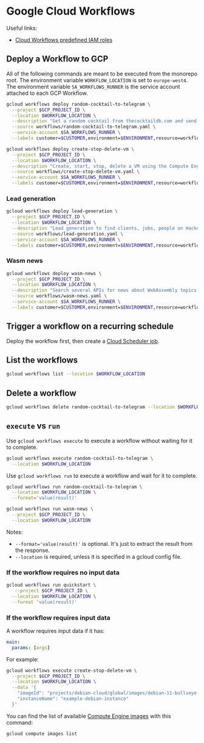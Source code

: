 # Google Cloud Workflows

Useful links:

- [Cloud Workflows predefined IAM roles](https://cloud.google.com/iam/docs/understanding-roles#workflows-roles)

## Deploy a Workflow to GCP

All of the following commands are meant to be executed from the monorepo root. The environment variable `WORKFLOW_LOCATION` is set to `europe-west4`. The environment variable `SA_WORKFLOWS_RUNNER` is the service account attached to each GCP Workflow.

```sh
gcloud workflows deploy random-cocktail-to-telegram \
  --project $GCP_PROJECT_ID \
  --location $WORKFLOW_LOCATION \
  --description "Get a random cocktail from thecocktaildb.com and send it to Telegram and email" \
  --source workflows/random-cocktail-to-telegram.yaml \
  --service-account $SA_WORKFLOWS_RUNNER \
  --labels customer=$CUSTOMER,environment=$ENVIRONMENT,resource=workflow
```

```sh
gcloud workflows deploy create-stop-delete-vm \
  --project $GCP_PROJECT_ID \
  --location $WORKFLOW_LOCATION \
  --description "Create, start, stop, delete a VM using the Compute Engine Workflows Connector" \
  --source workflows/create-stop-delete-vm.yaml \
  --service-account $SA_WORKFLOWS_RUNNER \
  --labels customer=$CUSTOMER,environment=$ENVIRONMENT,resource=workflow
```

### Lead generation

```sh
gcloud workflows deploy lead-generation \
  --project $GCP_PROJECT_ID \
  --location $WORKFLOW_LOCATION \
  --description "Lead generation to find clients, jobs, people on Hacker News, LinkedIn, Reddit" \
  --source workflows/lead-generation.yaml \
  --service-account $SA_WORKFLOWS_RUNNER \
  --labels customer=$CUSTOMER,environment=$ENVIRONMENT,resource=workflow
```

### Wasm news

```sh
gcloud workflows deploy wasm-news \
  --project $GCP_PROJECT_ID \
  --location $WORKFLOW_LOCATION \
  --description "Search several APIs for news about WebAssembly topics and store them in Google Sheets" \
  --source workflows/wasm-news.yaml \
  --service-account $SA_WORKFLOWS_RUNNER \
  --labels customer=$CUSTOMER,environment=$ENVIRONMENT,resource=workflow
```

## Trigger a workflow on a recurring schedule

Deploy the workflow first, then create a [Cloud Scheduler job](../docs/cloud-scheduler.md).

## List the workflows

```sh
gcloud workflows list --location $WORKFLOW_LOCATION
```

## Delete a workflow

```sh
gcloud workflows delete random-cocktail-to-telegram --location $WORKFLOW_LOCATION
```

## `execute` vs `run`

Use `gcloud workflows execute` to execute a workflow without waiting for it to complete.

```sh
gcloud workflows execute random-cocktail-to-telegram \
  --location $WORKFLOW_LOCATION
```

Use `gcloud workflows run` to execute a workflow and wait for it to complete.

```sh
gcloud workflows run random-cocktail-to-telegram \
  --location $WORKFLOW_LOCATION \
  --format='value(result)'
```

```sh
gcloud workflows run wasm-news \
  --project $GCP_PROJECT_ID \
  --location $WORKFLOW_LOCATION
```

Notes:

- `--format='value(result)'` is optional. It's just to extract the result from the response.
- `--location` is required, unless it is specified in a gcloud config file.

### If the workflow requires no input data

```sh
gcloud workflows run quickstart \
   --project $GCP_PROJECT_ID \
  --location $WORKFLOW_LOCATION \
  --format 'value(result)'
```

### If the workflow requires input data

A workflow requires input data if it has:

```yaml
main:
  params: [args]
```

For example:

```sh
gcloud workflows execute create-stop-delete-vm \
  --project $GCP_PROJECT_ID \
  --location $WORKFLOW_LOCATION \
  --data '{
    "imageId": "projects/debian-cloud/global/images/debian-11-bullseye-v20220406",
    "instanceName": "example-debian-instance"
  }'
```

You can find the list of available [Compute Engine images](https://cloud.google.com/compute/docs/images) with this command:

```sh
gcloud compute images list
```
